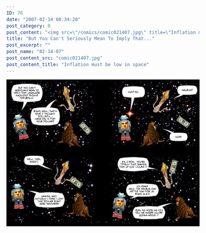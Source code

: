 ```yaml
---
ID: 76
date: "2007-02-14 08:34:20"
post_category: 0
post_content: "<img src=\"/comics/comic021407.jpg\" title=\"Inflation must be low in space\"/>"
title: "But You Can't Seriously Mean To Imply That..."
post_excerpt: ""
post_name: "02-14-07"
post_content_src: "comic021407.jpg"
post_content_title: "Inflation must be low in space"
---
```



[![Inflation must be low in space](/comics-hi-res/comic021407.jpg)](/comics-hi-res/comic021407.jpg)
